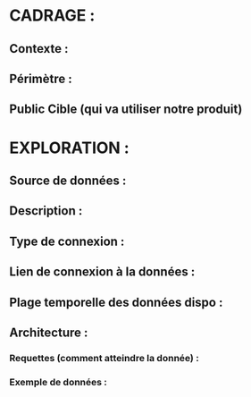 # CADRAGE :

## Contexte :

## Périmètre :

## Public Cible (qui va utiliser notre produit)

# EXPLORATION :

## Source de données :

## Description :

## Type de connexion :

## Lien de connexion à la données :

## Plage temporelle des données dispo :

## Architecture :

### Requettes (comment atteindre la donnée) :

### Exemple de données :
